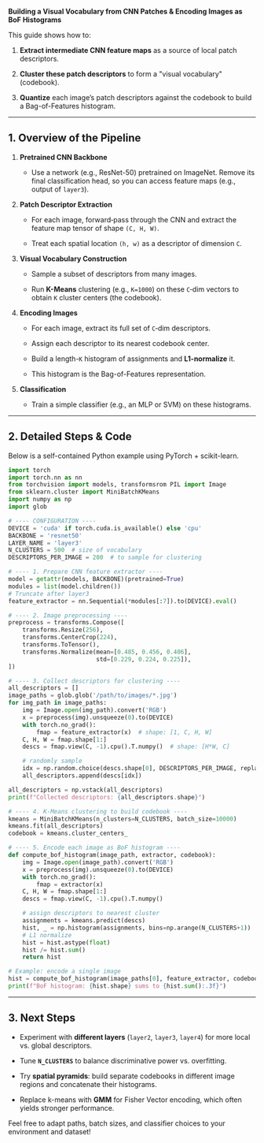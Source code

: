 **Building a Visual Vocabulary from CNN Patches & Encoding Images as BoF Histograms**

This guide shows how to:

1. **Extract intermediate CNN feature maps** as a source of local patch descriptors.
    
2. **Cluster these patch descriptors** to form a "visual vocabulary" (codebook).
    
3. **Quantize** each image’s patch descriptors against the codebook to build a Bag-of-Features histogram.
    

---

## 1. Overview of the Pipeline

1. **Pretrained CNN Backbone**
    
    - Use a network (e.g., ResNet-50) pretrained on ImageNet. Remove its final classification head, so you can access feature maps (e.g., output of `layer3`).
        
2. **Patch Descriptor Extraction**
    
    - For each image, forward‑pass through the CNN and extract the feature map tensor of shape `(C, H, W)`.
        
    - Treat each spatial location `(h, w)` as a descriptor of dimension `C`.
        
3. **Visual Vocabulary Construction**
    
    - Sample a subset of descriptors from many images.
        
    - Run **K-Means** clustering (e.g., `K=1000`) on these `C`‑dim vectors to obtain `K` cluster centers (the codebook).
        
4. **Encoding Images**
    
    - For each image, extract its full set of `C`‑dim descriptors.
        
    - Assign each descriptor to its nearest codebook center.
        
    - Build a length-`K` histogram of assignments and **L1-normalize** it.
        
    - This histogram is the Bag-of-Features representation.
        
5. **Classification**
    
    - Train a simple classifier (e.g., an MLP or SVM) on these histograms.
        

---

## 2. Detailed Steps & Code

Below is a self-contained Python example using PyTorch + scikit-learn.

```python
import torch
import torch.nn as nn
from torchvision import models, transformsrom PIL import Image
from sklearn.cluster import MiniBatchKMeans
import numpy as np
import glob

# ---- CONFIGURATION ----
DEVICE = 'cuda' if torch.cuda.is_available() else 'cpu'
BACKBONE = 'resnet50'
LAYER_NAME = 'layer3'
N_CLUSTERS = 500  # size of vocabulary
DESCRIPTORS_PER_IMAGE = 200  # to sample for clustering

# ---- 1. Prepare CNN feature extractor ----
model = getattr(models, BACKBONE)(pretrained=True)
modules = list(model.children())
# Truncate after layer3
feature_extractor = nn.Sequential(*modules[:7]).to(DEVICE).eval()

# ---- 2. Image preprocessing ----
preprocess = transforms.Compose([
    transforms.Resize(256),
    transforms.CenterCrop(224),
    transforms.ToTensor(),
    transforms.Normalize(mean=[0.485, 0.456, 0.406],
                         std=[0.229, 0.224, 0.225]),
])

# ---- 3. Collect descriptors for clustering ----
all_descriptors = []
image_paths = glob.glob('/path/to/images/*.jpg')
for img_path in image_paths:
    img = Image.open(img_path).convert('RGB')
    x = preprocess(img).unsqueeze(0).to(DEVICE)
    with torch.no_grad():
        fmap = feature_extractor(x)  # shape: [1, C, H, W]
    C, H, W = fmap.shape[1:]
    descs = fmap.view(C, -1).cpu().T.numpy()  # shape: [H*W, C]

    # randomly sample
    idx = np.random.choice(descs.shape[0], DESCRIPTORS_PER_IMAGE, replace=False)
    all_descriptors.append(descs[idx])

all_descriptors = np.vstack(all_descriptors)
print(f"Collected descriptors: {all_descriptors.shape}")

# ---- 4. K-Means clustering to build codebook ----
kmeans = MiniBatchKMeans(n_clusters=N_CLUSTERS, batch_size=10000)
kmeans.fit(all_descriptors)
codebook = kmeans.cluster_centers_

# ---- 5. Encode each image as BoF histogram ----
def compute_bof_histogram(image_path, extractor, codebook):
    img = Image.open(image_path).convert('RGB')
    x = preprocess(img).unsqueeze(0).to(DEVICE)
    with torch.no_grad():
        fmap = extractor(x)
    C, H, W = fmap.shape[1:]
    descs = fmap.view(C, -1).cpu().T.numpy()

    # assign descriptors to nearest cluster
    assignments = kmeans.predict(descs)
    hist, _ = np.histogram(assignments, bins=np.arange(N_CLUSTERS+1))
    # L1 normalize
    hist = hist.astype(float)
    hist /= hist.sum()
    return hist

# Example: encode a single image
hist = compute_bof_histogram(image_paths[0], feature_extractor, codebook)
print(f"BoF histogram: {hist.shape} sums to {hist.sum():.3f}")
```

---

## 3. Next Steps

- Experiment with **different layers** (`layer2`, `layer3`, `layer4`) for more local vs. global descriptors.
    
- Tune **`N_CLUSTERS`** to balance discriminative power vs. overfitting.
    
- Try **spatial pyramids**: build separate codebooks in different image regions and concatenate their histograms.
    
- Replace k-means with **GMM** for Fisher Vector encoding, which often yields stronger performance.
    

Feel free to adapt paths, batch sizes, and classifier choices to your environment and dataset!